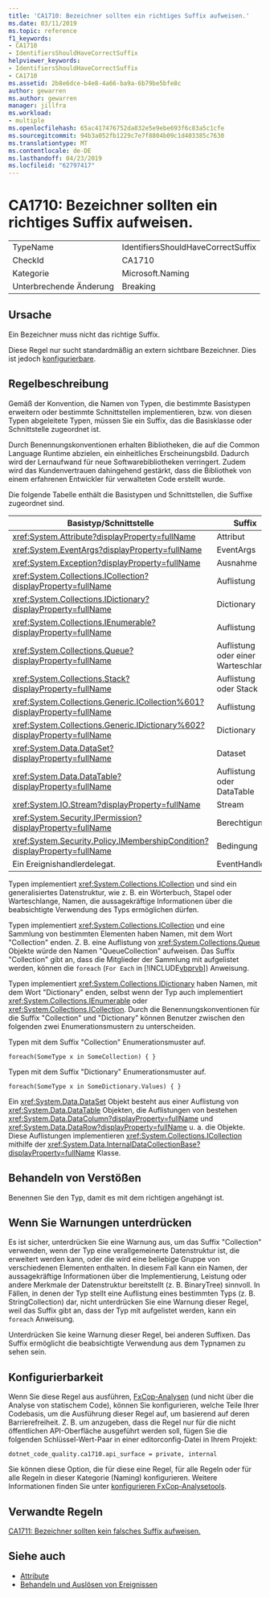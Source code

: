 ```yaml
---
title: 'CA1710: Bezeichner sollten ein richtiges Suffix aufweisen.'
ms.date: 03/11/2019
ms.topic: reference
f1_keywords:
- CA1710
- IdentifiersShouldHaveCorrectSuffix
helpviewer_keywords:
- IdentifiersShouldHaveCorrectSuffix
- CA1710
ms.assetid: 2b8e6dce-b4e8-4a66-ba9a-6b79be5bfe8c
author: gewarren
ms.author: gewarren
manager: jillfra
ms.workload:
- multiple
ms.openlocfilehash: 65ac417476752da832e5e9ebe693f6c83a5c1cfe
ms.sourcegitcommit: 94b3a052fb1229c7e7f8804b09c1d403385c7630
ms.translationtype: MT
ms.contentlocale: de-DE
ms.lasthandoff: 04/23/2019
ms.locfileid: "62797417"
---
```

# <a name="ca1710-identifiers-should-have-correct-suffix"></a>CA1710: Bezeichner sollten ein richtiges Suffix aufweisen.

|||
|-|-|
|TypeName|IdentifiersShouldHaveCorrectSuffix|
|CheckId|CA1710|
|Kategorie|Microsoft.Naming|
|Unterbrechende Änderung|Breaking|

## <a name="cause"></a>Ursache

Ein Bezeichner muss nicht das richtige Suffix.

Diese Regel nur sucht standardmäßig an extern sichtbare Bezeichner. Dies ist jedoch [konfigurierbare](#configurability).

## <a name="rule-description"></a>Regelbeschreibung

Gemäß der Konvention, die Namen von Typen, die bestimmte Basistypen erweitern oder bestimmte Schnittstellen implementieren, bzw. von diesen Typen abgeleitete Typen, müssen Sie ein Suffix, das die Basisklasse oder Schnittstelle zugeordnet ist.

Durch Benennungskonventionen erhalten Bibliotheken, die auf die Common Language Runtime abzielen, ein einheitliches Erscheinungsbild. Dadurch wird der Lernaufwand für neue Softwarebibliotheken verringert. Zudem wird das Kundenvertrauen dahingehend gestärkt, dass die Bibliothek von einem erfahrenen Entwickler für verwalteten Code erstellt wurde.

Die folgende Tabelle enthält die Basistypen und Schnittstellen, die Suffixe zugeordnet sind.

|Basistyp/Schnittstelle|Suffix|
|--------------------------|------------|
|<xref:System.Attribute?displayProperty=fullName>|Attribut|
|<xref:System.EventArgs?displayProperty=fullName>|EventArgs|
|<xref:System.Exception?displayProperty=fullName>|Ausnahme|
|<xref:System.Collections.ICollection?displayProperty=fullName>|Auflistung|
|<xref:System.Collections.IDictionary?displayProperty=fullName>|Dictionary|
|<xref:System.Collections.IEnumerable?displayProperty=fullName>|Auflistung|
|<xref:System.Collections.Queue?displayProperty=fullName>|Auflistung oder einer Warteschlange|
|<xref:System.Collections.Stack?displayProperty=fullName>|Auflistung oder Stack|
|<xref:System.Collections.Generic.ICollection%601?displayProperty=fullName>|Auflistung|
|<xref:System.Collections.Generic.IDictionary%602?displayProperty=fullName>|Dictionary|
|<xref:System.Data.DataSet?displayProperty=fullName>|Dataset|
|<xref:System.Data.DataTable?displayProperty=fullName>|Auflistung oder DataTable|
|<xref:System.IO.Stream?displayProperty=fullName>|Stream|
|<xref:System.Security.IPermission?displayProperty=fullName>|Berechtigung|
|<xref:System.Security.Policy.IMembershipCondition?displayProperty=fullName>|Bedingung|
|Ein Ereignishandlerdelegat.|EventHandler|

Typen implementiert <xref:System.Collections.ICollection> und sind ein generalisiertes Datenstruktur, wie z. B. ein Wörterbuch, Stapel oder Warteschlange, Namen, die aussagekräftige Informationen über die beabsichtigte Verwendung des Typs ermöglichen dürfen.

Typen implementiert <xref:System.Collections.ICollection> und eine Sammlung von bestimmten Elementen haben Namen, mit dem Wort "Collection" enden. Z. B. eine Auflistung von <xref:System.Collections.Queue> Objekte würde den Namen "QueueCollection" aufweisen. Das Suffix "Collection" gibt an, dass die Mitglieder der Sammlung mit aufgelistet werden, können die `foreach` (`For Each` in [!INCLUDE[vbprvb](../code-quality/includes/vbprvb_md.md)]) Anweisung.

Typen implementiert <xref:System.Collections.IDictionary> haben Namen, mit dem Wort "Dictionary" enden, selbst wenn der Typ auch implementiert <xref:System.Collections.IEnumerable> oder <xref:System.Collections.ICollection>. Durch die Benennungskonventionen für die Suffix "Collection" und "Dictionary" können Benutzer zwischen den folgenden zwei Enumerationsmustern zu unterscheiden.

Typen mit dem Suffix "Collection" Enumerationsmuster auf.

```
foreach(SomeType x in SomeCollection) { }
```

Typen mit dem Suffix "Dictionary" Enumerationsmuster auf.

```
foreach(SomeType x in SomeDictionary.Values) { }
```

Ein <xref:System.Data.DataSet> Objekt besteht aus einer Auflistung von <xref:System.Data.DataTable> Objekten, die Auflistungen von bestehen <xref:System.Data.DataColumn?displayProperty=fullName> und <xref:System.Data.DataRow?displayProperty=fullName> u. a. die Objekte. Diese Auflistungen implementieren <xref:System.Collections.ICollection> mithilfe der <xref:System.Data.InternalDataCollectionBase?displayProperty=fullName> Klasse.

## <a name="how-to-fix-violations"></a>Behandeln von Verstößen

Benennen Sie den Typ, damit es mit dem richtigen angehängt ist.

## <a name="when-to-suppress-warnings"></a>Wenn Sie Warnungen unterdrücken

Es ist sicher, unterdrücken Sie eine Warnung aus, um das Suffix "Collection" verwenden, wenn der Typ eine verallgemeinerte Datenstruktur ist, die erweitert werden kann, oder die wird eine beliebige Gruppe von verschiedenen Elementen enthalten. In diesem Fall kann ein Namen, der aussagekräftige Informationen über die Implementierung, Leistung oder andere Merkmale der Datenstruktur bereitstellt (z. B. BinaryTree) sinnvoll. In Fällen, in denen der Typ stellt eine Auflistung eines bestimmten Typs (z. B. StringCollection) dar, nicht unterdrücken Sie eine Warnung dieser Regel, weil das Suffix gibt an, dass der Typ mit aufgelistet werden, kann ein `foreach` Anweisung.

Unterdrücken Sie keine Warnung dieser Regel, bei anderen Suffixen. Das Suffix ermöglicht die beabsichtigte Verwendung aus dem Typnamen zu sehen sein.

## <a name="configurability"></a>Konfigurierbarkeit

Wenn Sie diese Regel aus ausführen, [FxCop-Analysen](install-fxcop-analyzers.md) (und nicht über die Analyse von statischem Code), können Sie konfigurieren, welche Teile Ihrer Codebasis, um die Ausführung dieser Regel auf, um basierend auf deren Barrierefreiheit. Z. B. um anzugeben, dass die Regel nur für die nicht öffentlichen API-Oberfläche ausgeführt werden soll, fügen Sie die folgenden Schlüssel-Wert-Paar in einer editorconfig-Datei in Ihrem Projekt:

```
dotnet_code_quality.ca1710.api_surface = private, internal
```

Sie können diese Option, die für diese eine Regel, für alle Regeln oder für alle Regeln in dieser Kategorie (Naming) konfigurieren. Weitere Informationen finden Sie unter [konfigurieren FxCop-Analysetools](configure-fxcop-analyzers.md).

## <a name="related-rules"></a>Verwandte Regeln

[CA1711: Bezeichner sollten kein falsches Suffix aufweisen.](../code-quality/ca1711-identifiers-should-not-have-incorrect-suffix.md)

## <a name="see-also"></a>Siehe auch

- [Attribute](/dotnet/standard/design-guidelines/attributes)
- [Behandeln und Auslösen von Ereignissen](/dotnet/standard/events/index)